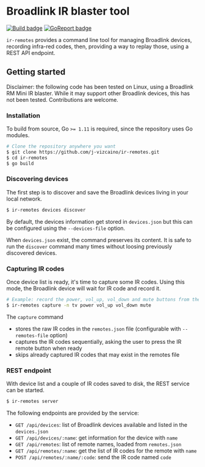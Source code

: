 # Broadlink IR blaster tool

[![Build badge]][Build] [![GoReport badge]][GoReport]

[Build badge]: https://travis-ci.org/j-vizcaino/ir-remotes.svg
[Build]: https://travis-ci.org/j-vizcaino/ir-remotes
[GoReport badge]: https://goreportcard.com/badge/github.com/j-vizcaino/ir-remotes
[GoReport]: https://goreportcard.com/report/github.com/j-vizcaino/ir-remotes


`ir-remotes` provides a command line tool for managing Broadlink devices, recording infra-red codes, then, providing a way to replay those, using a REST API endpoint.

## Getting started

Disclaimer: the following code has been tested on Linux, using a Broadlink RM Mini IR blaster. While it may support other Broadlink devices, this has not been tested. Contributions are welcome.

### Installation

To build from source, Go `>= 1.11` is required, since the repository uses Go modules.

```bash
# Clone the repository anywhere you want
$ git clone https://github.com/j-vizcaino/ir-remotes.git
$ cd ir-remotes
$ go build
```

### Discovering devices

The first step is to discover and save the Broadlink devices living in your local network.

```bash
$ ir-remotes devices discover
```

By default, the devices information get stored in `devices.json` but this can be configured using the `--devices-file` option.

When `devices.json` exist, the command preserves its content. It is safe to run the `discover` command many times without loosing previously discovered devices.

### Capturing IR codes

Once device list is ready, it's time to capture some IR codes. Using this mode, the Broadlink device will wait for IR code and record it.

```bash
# Example: record the power, vol_up, vol_down and mute buttons from the TV remote
$ ir-remotes capture -n tv power vol_up vol_down mute
```

The `capture` command

* stores the raw IR codes in the `remotes.json` file (configurable with `--remotes-file` option)
* captures the IR codes sequentially, asking the user to press the IR remote button when ready
* skips already captured IR codes that may exist in the remotes file

### REST endpoint

With device list and a couple of IR codes saved to disk, the REST service can be started.

```bash
$ ir-remotes server
```

The following endpoints are provided by the service:

* `GET /api/devices`: list of Broadlink devices available and listed in the `devices.json`
* `GET /api/devices/:name`: get information for the device with `name`
* `GET /api/remotes`: list of remote names, loaded from `remotes.json`
* `GET /api/remotes/:name`: get the list of IR codes for the remote with `name`
* `POST /api/remotes/:name/:code`: send the IR code named `code`

